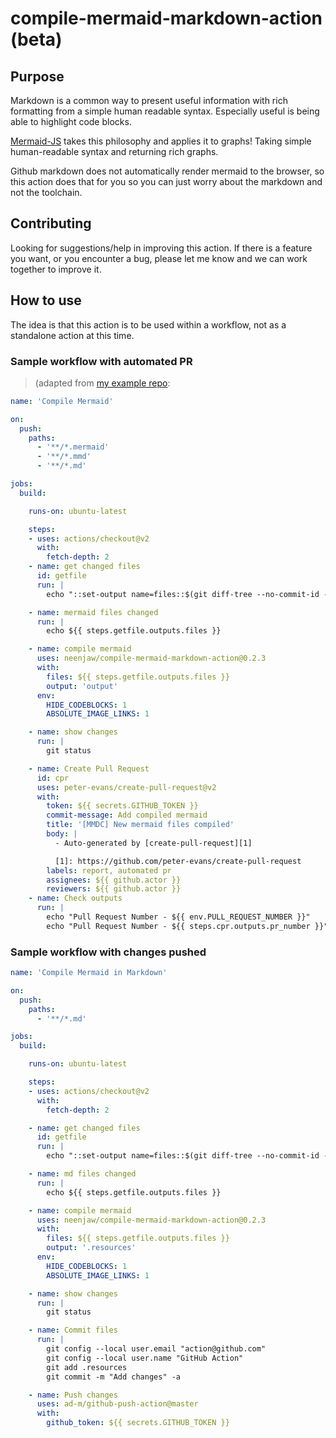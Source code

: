 # compile-mermaid-markdown-action (beta)

## Purpose

Markdown is a common way to present useful information with rich formatting from a simple human readable syntax.  Especially useful is being able to highlight code blocks.

[Mermaid-JS](https://mermaid-js.github.io/mermaid/) takes this philosophy and applies it to graphs!  Taking simple human-readable syntax and returning rich graphs.

Github markdown does not automatically render mermaid to the browser, so this action does that for you so you can just worry about the markdown and not the toolchain.

## Contributing

Looking for suggestions/help in improving this action.  If there is a feature you want, or you encounter a bug, please let me know and we can work together to improve it.

## How to use

The idea is that this action is to be used within a workflow, not as a standalone action at this time.

### Sample workflow with automated PR

> (adapted from [my example repo](https://github.com/neenjaw/mermaid-markdown-test):

```yaml
name: 'Compile Mermaid'

on:
  push:
    paths:
      - '**/*.mermaid'
      - '**/*.mmd'
      - '**/*.md'

jobs:
  build:

    runs-on: ubuntu-latest

    steps:
    - uses: actions/checkout@v2
      with:
        fetch-depth: 2
    - name: get changed files
      id: getfile
      run: |
        echo "::set-output name=files::$(git diff-tree --no-commit-id --name-only -r ${{ github.sha }} | grep -e '.*\.md$' -e '.*\.mmd$' -e '.*\.mermaid$' | xargs)"

    - name: mermaid files changed
      run: |
        echo ${{ steps.getfile.outputs.files }}

    - name: compile mermaid
      uses: neenjaw/compile-mermaid-markdown-action@0.2.3
      with:
        files: ${{ steps.getfile.outputs.files }}
        output: 'output'
      env:
        HIDE_CODEBLOCKS: 1
        ABSOLUTE_IMAGE_LINKS: 1

    - name: show changes
      run: |
        git status

    - name: Create Pull Request
      id: cpr
      uses: peter-evans/create-pull-request@v2
      with:
        token: ${{ secrets.GITHUB_TOKEN }}
        commit-message: Add compiled mermaid
        title: '[MMDC] New mermaid files compiled'
        body: |
          - Auto-generated by [create-pull-request][1]

          [1]: https://github.com/peter-evans/create-pull-request
        labels: report, automated pr
        assignees: ${{ github.actor }}
        reviewers: ${{ github.actor }}
    - name: Check outputs
      run: |
        echo "Pull Request Number - ${{ env.PULL_REQUEST_NUMBER }}"
        echo "Pull Request Number - ${{ steps.cpr.outputs.pr_number }}"
```

### Sample workflow with changes pushed

```yaml
name: 'Compile Mermaid in Markdown'

on:
  push:
    paths:
      - '**/*.md'

jobs:
  build:

    runs-on: ubuntu-latest

    steps:
    - uses: actions/checkout@v2
      with:
        fetch-depth: 2

    - name: get changed files
      id: getfile
      run: |
        echo "::set-output name=files::$(git diff-tree --no-commit-id --name-only -r ${{ github.sha }} | grep -e '.*\.md$' | xargs)"

    - name: md files changed
      run: |
        echo ${{ steps.getfile.outputs.files }}

    - name: compile mermaid
      uses: neenjaw/compile-mermaid-markdown-action@0.2.3
      with:
        files: ${{ steps.getfile.outputs.files }}
        output: '.resources'
      env:
        HIDE_CODEBLOCKS: 1
        ABSOLUTE_IMAGE_LINKS: 1

    - name: show changes
      run: |
        git status

    - name: Commit files
      run: |
        git config --local user.email "action@github.com"
        git config --local user.name "GitHub Action"
        git add .resources
        git commit -m "Add changes" -a

    - name: Push changes
      uses: ad-m/github-push-action@master
      with:
        github_token: ${{ secrets.GITHUB_TOKEN }}
```
